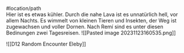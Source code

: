 #location/path  
Hier ist es etwas kühler. Durch die nahe Lava ist es unnatürlich hell, vor allem Nachts. Es wimmelt von kleinen Tieren und Insekten, der Weg ist zugewachsen und voller Dornen.
Nach Remí sind es unter diesen Bedinungen zwei Tagesreisen.
![[Pasted image 20231123160535.png]]

![[D12 Random Encounter Eleby]]